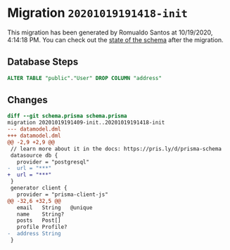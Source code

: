 # Migration `20201019191418-init`

This migration has been generated by Romualdo Santos at 10/19/2020, 4:14:18 PM.
You can check out the [state of the schema](./schema.prisma) after the migration.

## Database Steps

```sql
ALTER TABLE "public"."User" DROP COLUMN "address"
```

## Changes

```diff
diff --git schema.prisma schema.prisma
migration 20201019191409-init..20201019191418-init
--- datamodel.dml
+++ datamodel.dml
@@ -2,9 +2,9 @@
 // learn more about it in the docs: https://pris.ly/d/prisma-schema
 datasource db {
   provider = "postgresql"
-  url = "***"
+  url = "***"
 }
 generator client {
   provider = "prisma-client-js"
@@ -32,6 +32,5 @@
   email   String   @unique
   name    String?
   posts   Post[]
   profile Profile?
-  address String
 }
```


